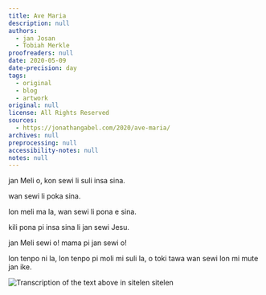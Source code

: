 ```yaml
---
title: Ave Maria
description: null
authors:
  - jan Josan
  - Tobiah Merkle
proofreaders: null
date: 2020-05-09
date-precision: day
tags:
  - original
  - blog
  - artwork
original: null
license: All Rights Reserved
sources:
  - https://jonathangabel.com/2020/ave-maria/
archives: null
preprocessing: null
accessibility-notes: null
notes: null
---
```


<!-- I have been slow to post examples of sitelen sitelen here that have been sent to me, and I’m hoping to change that, because I’ve seen a lot of great examples lately. Here’s one I really enjoyed. It’s the Ave Maria by Tobias Merkle. I especially like the extra circles in the sewi, opening and closing like [Takashi Murakami eyes](https://www.artsy.net/collection/takashi-murakami-jellyfish-eyes). -->

<!-- [Transcription not in the original] -->
jan Meli o, kon sewi li suli insa sina. 

wan sewi li poka sina.

lon meli ma la, wan sewi li pona e sina. 

kili pona pi insa sina li jan sewi Jesu.

jan Meli sewi o! mama pi jan sewi o!

lon tenpo ni la, lon tenpo pi moli mi suli la, o toki tawa wan sewi lon mi mute jan ike.

![Transcription of the text above in sitelen sitelen](https://jonathangabel.com/images/t47_tokipona/jan_ante/t47.tobiasMerkle.aveMaria_l.jpeg)
